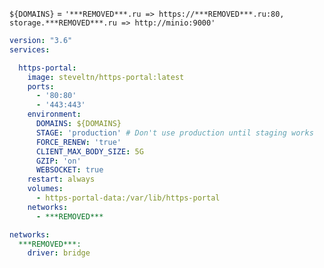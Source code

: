 `${DOMAINS}` = `'***REMOVED***.ru => https://***REMOVED***.ru:80, storage.***REMOVED***.ru => http://minio:9000'`

```yaml
version: "3.6"
services:

  https-portal:
    image: steveltn/https-portal:latest
    ports:
      - '80:80'
      - '443:443'
    environment:
      DOMAINS: ${DOMAINS}
      STAGE: 'production' # Don't use production until staging works
      FORCE_RENEW: 'true'
      CLIENT_MAX_BODY_SIZE: 5G
      GZIP: 'on'
      WEBSOCKET: true
    restart: always
    volumes: 
      - https-portal-data:/var/lib/https-portal
    networks:
      - ***REMOVED***

networks:
  ***REMOVED***:
    driver: bridge
```
